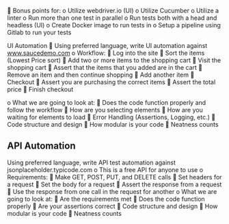 Bonus points for:
o Utilize webdriver.io (UI)
o Utilize Cucumber
o Utilize a linter
o Run more than one test in parallel
o Run tests both with a head and headless (UI)
o Create Docker image to run tests in
o Setup a pipeline using Gitlab to run your tests

UI Automation
 Using preferred language, write UI automation against www.saucedemo.com
o Workflow:
 Log into the site
 Sort the items (Lowest Price sort)
 Add two or more items to the shopping cart
 Visit the shopping cart
 Assert that the items that you added are in the cart
 Remove an item and then continue shopping
 Add another item
 Checkout
 Assert you are purchasing the correct items
 Assert the total price
 Finish checkout

o What we are going to look at:
 Does the code function properly and follow the workflow
 How are you selecting elements
 How are you waiting for elements to load
 Error Handling (Assertions, Logging, etc.)
 Code structure and design
 How modular is your code
 Neatness counts

## API Automation

Using preferred language, write API test automation against
jsonplaceholder.typicode.com
o This is a free API for anyone to use
o Requirements:
 Make GET, POST, PUT, and DELETE calls
 Set headers for a request
 Set the body for a request
 Assert the response from a request
 Use the response from one call in the request for another
o What we are going to look at:
 Are the requirements met
 Does the code function properly
 Are your assertions correct
 Code structure and design
 How modular is your code
 Neatness counts